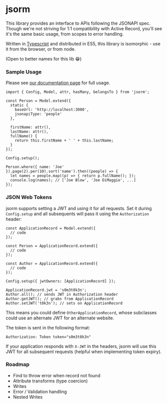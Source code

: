 # jsorm

This library provides an interface to APIs following the JSONAPI spec. Though we're not striving for 1:1 compatibility with Active Record, you'll see it's the same basic usage, from scopes to error handling.

Written in [Typescript](https://www.typescriptlang.org) and distributed in ES5, this library is isomorphic - use it from the browser, or from node.

(Open to better names for this lib :grin:)

### Sample Usage

Please see [our documentation page](https://bbgithub.dev.bloomberg.com/pages/lrichmon/jsorm) for full usage.

```es6
import { Config, Model, attr, hasMany, belongsTo } from 'jsorm';

const Person = Model.extend({
  static {
    baseUrl: 'http://localhost:3000',
    jsonapiType: 'people'
  },

  firstName: attr(),
  lastName: attr(),
  fullName() {
    return this.firstName + ' ' + this.lastName;
  }
});

Config.setup();

Person.where({ name: 'Joe' }).page(2).per(10).sort('name').then((people) => {
  let names = people.map((p) => { return p.fullName(); });
  console.log(names); // ['Joe Blow', 'Joe DiMaggio', ...]
});
```

### JSON Web Tokens

jsorm supports setting a JWT and using it for all requests. Set it
during `Config.setup` and all subsequents will pass it using the
`Authorization` header:

```es6
const ApplicationRecord = Model.extend({
  // code
});

const Person = ApplicationRecord.extend({
  // code
});

const Author = ApplicationRecord.extend({
  // code
});

Config.setup({ jwtOwners: [ApplicationRecord] });

ApplicationRecord.jwt = 's0m3t0k3n';
Author.all(); // sends JWT in Authorization header
Author.getJWT(); // grabs from ApplicationRecord
Author.setJWT('t0k3n'); // sets on ApplicationRecord
```

This means you could define `OtherApplicationRecord`, whose
subclasses could use an alternate JWT for an alternate website.

The token is sent in the following format:

```
Authorization: Token token="s0m3t0k3n"
```

If your application responds with `X-JWT` in the headers, jsorm will
use this JWT for all subsequent requests (helpful when
implementing token expiry).

### Roadmap

* Find to throw error when record not found
* Attribute transforms (type coercion)
* Writes
* Error / Validation handling
* Nested Writes

